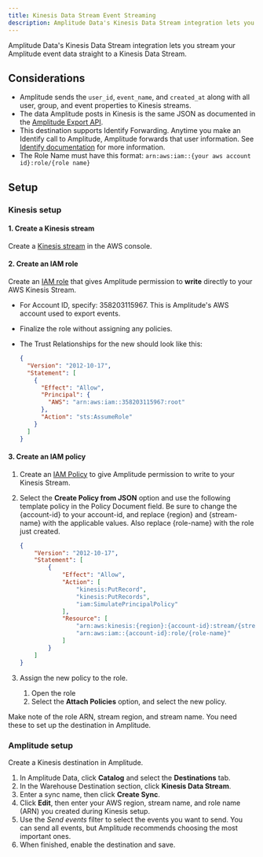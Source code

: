 ```yaml
---
title: Kinesis Data Stream Event Streaming
description: Amplitude Data's Kinesis Data Stream integration lets you stream your Amplitude event data straight to a Kinesis Data Stream.
---
```


Amplitude Data's Kinesis Data Stream integration lets you stream your Amplitude event data straight to a Kinesis Data Stream.

## Considerations

- Amplitude sends the `user_id`, `event_name`, and `created_at`  along with all user, group, and event properties to Kinesis streams. 
- The data Amplitude posts in Kinesis is the same JSON as documented in the [Amplitude Export API](https://www.docs.developers.amplitude.com/analytics/apis/export-api/#response).
- This destination supports Identify Forwarding. Anytime you make an Identify call to Amplitude, Amplitude forwards that user information. See [Identify documentation](https://www.docs.developers.amplitude.com/analytics/apis/identify-api/) for more information.
- The Role Name must have this format: `arn:aws:iam::{your aws account id}:role/{role name}` 

## Setup

### Kinesis setup
<!-- vale Amplitude.Headings = NO-->
#### 1. Create a Kinesis stream

Create a [Kinesis stream](https://docs.aws.amazon.com/streams/latest/dev/introduction.html "https://docs.aws.amazon.com/streams/latest/dev/introduction.html") in the AWS console.

#### 2. Create an IAM role

Create an [IAM role](http://docs.aws.amazon.com/IAM/latest/UserGuide/id_roles_create_for-user.html#roles-creatingrole-user-console) that gives Amplitude permission to **write** directly to your AWS Kinesis Stream.
<!-- vale Amplitude.TooWordy = NO -->
- For Account ID, specify: 358203115967. This is Amplitude's AWS account used to export events.
- Finalize the role without assigning any policies.
- The Trust Relationships for the new should look like this:

    ```json title="Trust Relationships"
    {
      "Version": "2012-10-17",
      "Statement": [
        {
          "Effect": "Allow",
          "Principal": {
            "AWS": "arn:aws:iam::358203115967:root"
          },
          "Action": "sts:AssumeRole"
        }
      ]
    }
    ```

#### 3. Create an IAM policy

1. Create an [IAM Policy](http://docs.aws.amazon.com/IAM/latest/UserGuide/access_policies_create.html) to give Amplitude permission to write to your Kinesis Stream.
2. Select the **Create Policy from JSON** option and use the following template policy in the Policy Document field. Be sure to change the {account-id} to your account-id, and replace {region} and {stream-name} with the applicable values. Also replace {role-name} with the role just created.

    ```json
    {
        "Version": "2012-10-17",
        "Statement": [
            {
                "Effect": "Allow",
                "Action": [
                    "kinesis:PutRecord",
                    "kinesis:PutRecords",
                    "iam:SimulatePrincipalPolicy"
                ],
                "Resource": [
                    "arn:aws:kinesis:{region}:{account-id}:stream/{stream-name}",
                    "arn:aws:iam::{account-id}:role/{role-name}"
                ]
            }
        ]
    }
    ```

3. Assign the new policy to the role.
      1. Open the role
      2. Select the **Attach Policies** option, and select the new policy.

Make note of the role ARN, stream region, and stream name. You need these to set up the destination in Amplitude. 
<!-- vale Amplitude.Headings = ON-->
### Amplitude setup

Create a Kinesis destination in Amplitude.

1. In Amplitude Data, click **Catalog** and select the **Destinations** tab.
2. In the Warehouse Destination section, click **Kinesis Data Stream**.
3. Enter a sync name, then click **Create Sync**.
4. Click **Edit**, then enter your AWS region, stream name, and role name (ARN) you created during Kinesis setup.
5. Use the _Send events_ filter to select the events you want to send. You can send all events, but Amplitude recommends choosing the most important ones. 
6. When finished, enable the destination and save.
